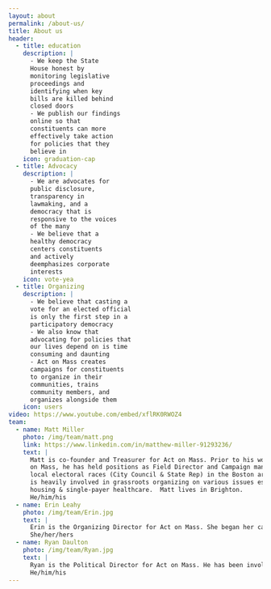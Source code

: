 ```yaml
---
layout: about
permalink: /about-us/
title: About us
header:
  - title: education
    description: |
      - We keep the State
      House honest by
      monitoring legislative
      proceedings and
      identifying when key
      bills are killed behind
      closed doors
      - We publish our findings
      online so that
      constituents can more
      effectively take action
      for policies that they
      believe in
    icon: graduation-cap
  - title: Advocacy
    description: |
      - We are advocates for
      public disclosure,
      transparency in
      lawmaking, and a
      democracy that is
      responsive to the voices
      of the many
      - We believe that a
      healthy democracy
      centers constituents
      and actively
      deemphasizes corporate
      interests
    icon: vote-yea
  - title: Organizing
    description: |
      - We believe that casting a
      vote for an elected official
      is only the first step in a
      participatory democracy
      - We also know that
      advocating for policies that
      our lives depend on is time
      consuming and daunting
      - Act on Mass creates
      campaigns for constituents
      to organize in their
      communities, trains
      community members, and
      organizes alongside them
    icon: users
video: https://www.youtube.com/embed/xflRK0RWOZ4
team:
  - name: Matt Miller
    photo: /img/team/matt.png
    link: https://www.linkedin.com/in/matthew-miller-91293236/
    text: |
      Matt is co-founder and Treasurer for Act on Mass. Prior to his work at Act
      on Mass, he has held positions as Field Director and Campaign manager on
      local electoral races (City Council & State Rep) in the Boston area.  Matt
      is heavily involved in grassroots organizing on various issues especially
      housing & single-payer healthcare.  Matt lives in Brighton.
      He/him/his
  - name: Erin Leahy
    photo: /img/team/Erin.jpg
    text: |
      Erin is the Organizing Director for Act on Mass. She began her career in the public sector as a paralegal at the U.S. Attorney's Office. Prior to her role at Act on Mass, she worked on campaigns at the national and state level in Field Organizer and Deputy Campaign Manager roles. Erin lives in Somerville.
      She/her/hers
  - name: Ryan Daulton
    photo: /img/team/Ryan.jpg
    text: |
      Ryan is the Political Director for Act on Mass. He has been involved in a number of state representative campaigns as a Field Director and volunteer. Ryan lives in Somerville, thinks endlessly about ways to raise progressive taxation, and wears scarves.
      He/him/his
---
```

